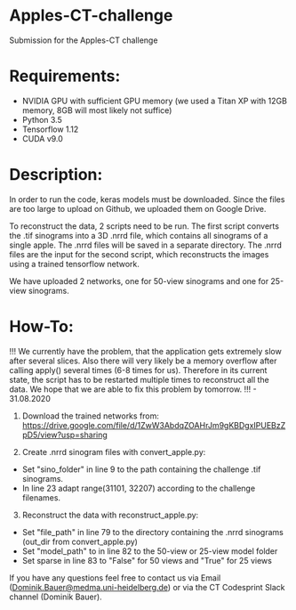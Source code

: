 # Apples-CT-challenge
Submission for the Apples-CT challenge

# Requirements:
- NVIDIA GPU with sufficient GPU memory (we used a Titan XP with 12GB memory, 8GB will most likely not suffice)
- Python 3.5
- Tensorflow 1.12
- CUDA v9.0

# Description:
In order to run the code, keras models must be downloaded. Since the files are too large to upload on Github, we uploaded them on Google Drive.

To reconstruct the data, 2 scripts need to be run. The first script converts the .tif sinograms into a 3D .nrrd file, which contains all sinograms of a single apple.
The .nrrd files will be saved in a separate directory. The .nrrd files are the input for the second script, which reconstructs the images using a trained tensorflow network.

We have uploaded 2 networks, one for 50-view sinograms and one for 25-view sinograms.

# How-To:
!!! We currently have the problem, that the application gets extremely slow after several slices.
Also there will very likely be a memory overflow after calling apply() several times (6-8 times for us).
Therefore in its current state, the script has to be restarted multiple times to reconstruct all the data.
We hope that we are able to fix this problem by tomorrow. !!! - 31.08.2020

1. Download the trained networks from:
https://drive.google.com/file/d/1ZwW3AbdqZOAHrJm9gKBDgxIPUEBzZpD5/view?usp=sharing

2. Create .nrrd sinogram files with convert_apple.py:
- Set "sino_folder" in line 9 to the path containing the challenge .tif sinograms.
- In line 23 adapt range(31101, 32207) according to the challenge filenames.

3. Reconstruct the data with reconstruct_apple.py:
- Set "file_path" in line 79 to the directory containing the .nrrd sinograms (out_dir from convert_apple.py)
- Set "model_path" to in line 82 to the 50-view or 25-view model folder
- Set sparse in line 83 to "False" for 50 views and "True" for 25 views

If you have any questions feel free to contact us via Email (Dominik.Bauer@medma.uni-heidelberg.de) or via the CT Codesprint Slack channel (Dominik Bauer).
